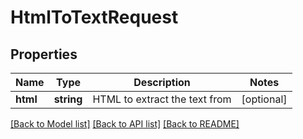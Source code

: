 # HtmlToTextRequest

## Properties
Name | Type | Description | Notes
------------ | ------------- | ------------- | -------------
**html** | **string** | HTML to extract the text from | [optional] 

[[Back to Model list]](../README.md#documentation-for-models) [[Back to API list]](../README.md#documentation-for-api-endpoints) [[Back to README]](../README.md)


